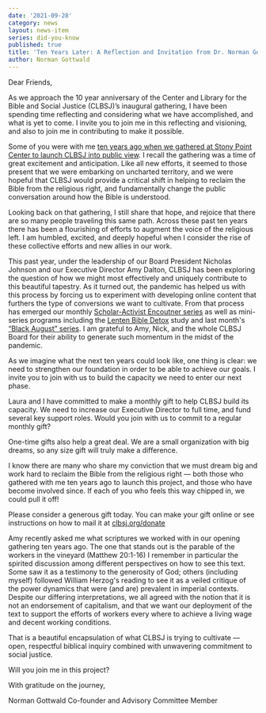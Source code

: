 ```yaml
---
date: '2021-09-28'
category: news
layout: news-item
series: did-you-know
published: true
title: 'Ten Years Later: A Reflection and Invitation from Dr. Norman Gottwald'
author: Norman Gottwald
---
```

Dear Friends,

As we approach the 10 year anniversary of the Center and Library for the Bible and Social Justice (CLBSJ)’s inaugural gathering, I have been spending time reflecting and considering what we have accomplished, and what is yet to come. I invite you to join me in this reflecting and visioning, and also to join me in contributing to make it possible.

Some of you were with me [ten years ago when we gathered at Stony Point Center to launch CLBSJ into public view](https://clbsj.org/events/2011/10/22/opening-weekend/). I recall the gathering was a time of great excitement and anticipation. Like all new efforts, it seemed to those present that we were embarking on uncharted territory, and we were hopeful that CLBSJ would provide a critical shift in helping to reclaim the Bible from the religious right, and fundamentally change the public conversation around how the Bible is understood. 

Looking back on that gathering, I still share that hope, and rejoice that there are so many people traveling this same path. Across these past ten years there has been a flourishing of efforts to augment the voice of the religious left. I am humbled, excited, and deeply hopeful when I consider the rise of these collective efforts and new allies in our work.

This past year, under the leadership of our Board President Nicholas Johnson and our Executive Director Amy Dalton, CLBSJ has been exploring the question of how we might most effectively and uniquely contribute to this beautiful tapestry. As it turned out, the pandemic has helped us with this process by forcing us to experiment with developing online content that furthers the type of conversions we want to cultivate. From that process has emerged our monthly [Scholar-Activist Encoutner series](https://clbsj.org/events/scholar-activist-encounters/) as well as mini-series programs including the [Lenten Bible Detox](https://clbsj.org/events/lenten-detox/) study and last month's [“Black August” series](https://clbsj.org/events/why-black-religion-matters/). I am grateful to Amy, Nick, and the whole CLBSJ Board for their ability to generate such momentum in the midst of the pandemic.

As we imagine what the next ten years could look like, one thing is clear: we need to strengthen our foundation in order to be able to achieve our goals. I invite you to join with us to build the capacity we need to enter our next phase.

Laura and I have committed to make a monthly gift to help CLBSJ build its capacity. We need to increase our Executive Director to full time, and fund several key support roles. Would you join with us to commit to a regular monthly gift?

One-time gifts also help a great deal. We are a small organization with big dreams, so any size gift will truly make a difference. 

I know there are many who share my conviction that we must dream big and work hard to reclaim the Bible from the religious right — both those who gathered with me ten years ago to launch this project, and those who have become involved since. If each of you who feels this way chipped in, we could pull it off!

Please consider a generous gift today. You can make your gift online or see instructions on how to mail it at [clbsj.org/donate](https://clbsj.org/donate/)

Amy recently asked me what scriptures we worked with in our opening gathering ten years ago. The one that stands out is the parable of the workers in the vineyard (Matthew 20:1-16) I remember in particular the spirited discussion among different perspectives on how to see this text. Some saw it as a testimony to the generosity of God; others (including myself) followed William Herzog's reading to see it as a veiled critique of the power dynamics that were (and are) prevalent in imperial contexts. Despite our differing interpretations, we all agreed with the notion that it is not an endorsement of capitalism, and that we want our deployment of the text to support the efforts of workers every where to achieve a living wage and decent working conditions. 

That is a beautiful encapsulation of what CLBSJ is trying to cultivate — open, respectful biblical inquiry combined with unwavering commitment to social justice.

Will you join me in this project? 

With gratitude on the journey,

Norman Gottwald
Co-founder and Advisory Committee Member
